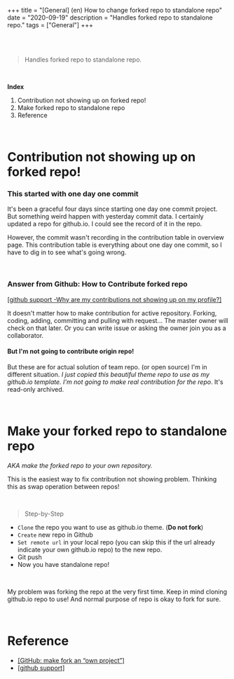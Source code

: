 +++
title = "[General] (en) How to change forked repo to standalone repo"
date = "2020-09-19"
description = "Handles forked repo to standalone repo."
tags = ["General"]
+++


<br>
<br> 

> Handles forked repo to standalone repo.

<br> 

**Index**
1. Contribution not showing up on forked repo! 
2. Make forked repo to standalone repo
3. Reference

<br> 


# Contribution not showing up on forked repo!
### This started with one day one commit 
It's been a graceful four days since starting one day one commit project. But something weird happen with yesterday commit data. I certainly updated a repo for github.io. I could see the record of it in the repo. 

However, the commit wasn't recording in the contribution table in overview page. This contribution table is everything about one day one commit, so I have to dig in to see what's going wrong.

<br> 

### Answer from Github: How to Contribute forked repo
[[github support -Why are my contributions not showing up on my profile?]](https://docs.github.com/en/github/setting-up-and-managing-your-github-profile/why-are-my-contributions-not-showing-up-on-my-profile)

It doesn't matter how to make contribution for active repository. Forking, coding, adding, committing and pulling with request... The master owner will check on that later. Or you can write issue or asking the owner join you as a collaborator. 

#### But I'm not going to contribute origin repo! 
But these are for actual solution of team repo. (or open source) I'm in different situation. _I just copied this beautiful theme repo to use as my github.io template._ _I'm not going to make real contribution for the repo_. It's read-only archived.

<br> 

# Make your forked repo to standalone repo

_AKA make the forked repo to your own repository._ 

This is the easiest way to fix contribution not showing problem. Thinking this as swap operation between repos!

<br> 

> Step-by-Step 
- `Clone` the repo you want to use as github.io theme. (**Do not fork**)
- `Create` new repo in Github
- `Set remote url` in your local repo (you can skip this if the url already indicate your own github.io repo) to the new repo.
- Git push
- Now you have standalone repo! 

<br> 

My problem was forking the repo at the very first time. Keep in mind cloning github.io repo to use! And normal purpose of repo is okay to fork for sure.

<br> 

# Reference

- [[GitHub: make fork an “own project”]](https://stackoverflow.com/questions/18390249/github-make-fork-an-own-project)
- [[github support]](https://docs.github.com/en/github/setting-up-and-managing-your-github-profile/why-are-my-contributions-not-showing-up-on-my-profile)

